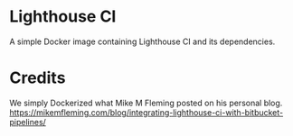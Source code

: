 # Lighthouse CI
A simple Docker image containing Lighthouse CI and its dependencies.

# Credits
We simply Dockerized what Mike M Fleming posted on his personal blog.
https://mikemfleming.com/blog/integrating-lighthouse-ci-with-bitbucket-pipelines/
